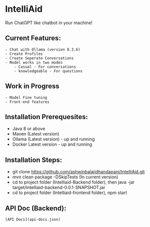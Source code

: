 # IntelliAid

Run ChatGPT like chatbot in your machine!

## Current Features:
    - Chat with Ollama (version 0.3.6)
    - Create Profiles
    - Create Seperate Conversations
    - Model works in two modes
        - Casual - For conversations
        - knowledgeable - For questions

## Work in Progress
    - Model Fine tuning
    - Front-end features

## Installation Prerequesites:
- Java 8 or above
- Maven (Latest version)
- Ollama (Latest version) - up and running
- Docker Latest version - up and running

## Installation Steps:
- git clone https://github.com/ashwinbalajidhandapani/IntelliAid.git
- mvn clean package -DSkipTests (In current version)
- cd to project folder (Intelliaid-Backend folder), then java -jar target/intelliaid-backend-0.0.1-SNAPSHOT.jar
- cd to project folder (Intelliaid-frontend folder), npm start
    
## API Doc (Backend):
    [API Docs](api-docs.json)

